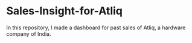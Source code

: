 # Sales-Insight-for-Atliq
In this repository, I made a dashboard for past sales of Atliq, a hardware company of India.
